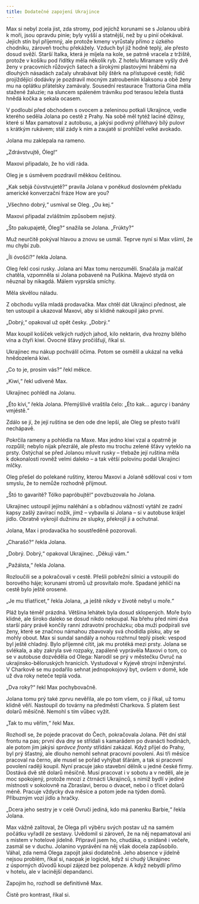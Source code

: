 ```yaml
---
title: Dodatečné zapojení Ukrajince
---
```


Max si nebyl zcela jist, zda stromy, pod jejichž korunami se s Jolanou ubírá k moři, jsou opravdu pinie; byly vyšší a statnější, než by u pinií očekával. Jejich stín byl příjemný, ale protože kmeny vyrůstaly přímo z úzkého chodníku, zároveň trochu překážely. Vzduch byl již hodně teplý, ale přesto dosud svěží. Starší Italka, která je míjela na kole, se patrně vracela z tržiště, protože v košíku pod řidítky měla několik ryb. Z hotelu Miramare vyšly dvě ženy v pracovních růžových šatech a širokými plastovými hráběmi na dlouhých násadách začaly uhrabávat bílý štěrk na přístupové cestě; řidič projíždějící dodávky je pozdravil mocným zatroubením klaksonu a obě ženy mu na oplátku přátelsky zamávaly. Sousední restaurace Trattoria Gina měla stažené žaluzie; na sluncem spáleném trávníku pod terasou ležela tlustá hnědá kočka a sekala ocasem.

  

V podloubí před obchodem s ovocem a zeleninou potkali Ukrajince, vedle kterého seděla Jolana po cestě z Prahy. Na sobě měl tytéž laciné džínsy, které si Max pamatoval z autobusu, a jakýsi podivný přiléhavý bílý pulovr s krátkým rukávem; stál zády k nim a zaujatě si prohlížel velké avokado.

Jolana mu zaklepala na rameno.

„Zdrávstvujtě, Óleg!“

Maxovi připadalo, že ho vidí ráda.

Oleg je s úsměvem pozdravil měkkou češtinou.

„Kak sebjá čúvstvujetě?“ pravila Jolana v poněkud doslovném překladu americké konverzační fráze How are you?

„Všechno dobrý,“ usmíval se Oleg. „Ou kej.“

Maxovi připadal zvláštním způsobem nejistý.

„Što pakupajetě, Óleg?“ snažila se Jolana. „Frúkty?“

Muž neurčitě pokýval hlavou a znovu se usmál. Teprve nyní si Max všiml, že mu chybí zub.

„Íli óvošči?“ řekla Jolana.

Oleg řekl cosi rusky. Jolana ani Max tomu nerozuměli. Snačála ja malčáť chatěla, vzpomněla si Jolana pobaveně na Puškina. Majevó stydá on něuznal by nikagdá. Málem vyprskla smíchy.

Měla skvělou náladu.

Z obchodu vyšla mladá prodavačka. Max chtěl dát Ukrajinci přednost, ale ten ustoupil a ukazoval Maxovi, aby si klidně nakoupil jako první.

„Dobrý,“ opakoval už opět česky. „Dobrý.“

Max koupil košíček velkých rudých jahod, kilo nektarin, dva hrozny bílého vína a čtyři kiwi. Ovocné šťávy pročišťují, říkal si.

Ukrajinec mu nákup pochválil očima. Potom se osmělil a ukázal na velká hnědozelená kiwi.

„Co to je, prosím vás?“ řekl měkce.

„Kiwi,“ řekl udiveně Max.

Ukrajinec pohlédl na Jolanu.

„Éto kívi,“ řekla Jolana. Přemýšlivě vraštila čelo: „Éto kak… agurcy i banány vmjéstě.“

Zdálo se jí, že její ruština se den ode dne lepší, ale Oleg se přesto tvářil nechápavě.

Pokrčila rameny a pohlédla na Maxe. Max jedno kiwi vzal a opatrně je rozpůlil; nebylo nijak přezrálé, ale přesto mu trochu zelené šťávy vyteklo na prsty. Ostýchal se před Jolanou mluvit rusky – třebaže její ruština měla k dokonalosti rovněž velmi daleko – a tak větší polovinu podal Ukrajinci mlčky.

Oleg přešel do polekané ruštiny, kterou Maxovi a Jolaně sděloval cosi v tom smyslu, že to nemůže rozhodně přijmout.

„Štó to gavarítě? Tólko papróbujtě!“ povzbuzovala ho Jolana.

Ukrajinec ustoupil jejímu naléhání a s obřadnou vážností vytáhl ze zadní kapsy zašlý zavírací nožík, jímž – vybavila si Jolana – si v autobuse krájel jídlo. Obratně vykrojil dužninu ze slupky, překrojil ji a ochutnal.

Jolana, Max i prodavačka ho soustředěně pozorovali.

„Charašó?“ řekla Jolana.

„Dobrý. Dobrý,“ opakoval Ukrajinec. „Děkuji vám.“

„Pažálsta,“ řekla Jolana.

Rozloučili se a pokračovali v cestě. Přešli pobřežní silnici a vstoupili do borového háje; korunami stromů už prosvítalo moře. Spadané jehličí na cestě bylo ještě orosené.

„Je mu třiatřicet,“ řekla Jolana, „a ještě nikdy v životě nebyl u moře.“

Pláž byla téměř prázdná. Většina lehátek byla dosud sklopených. Moře bylo klidné, ale široko daleko se dosud nikdo nekoupal. Na břehu před nimi dva starší páry právě končily ranní zdravotní procházku; oba muži podpírali své ženy, které se značnou námahou zbavovaly svá chodidla písku, aby se mohly obout. Max si sundal sandály a nohou rozhrnul teplý písek: vespod byl ještě chladný. Bylo příjemné cítit, jak mu protéká mezi prsty. Jolana se svlékala, a aby zakryla své rozpaky, zapáleně vyprávěla Maxovi o tom, co se v autobuse dozvěděla od Olega: Narodil se prý v městečku Ovruč na ukrajinsko-běloruských hranicích. Vystudoval v Kyjevě strojní inženýrství. V Charkově se mu podařilo sehnat jednopokojový byt, ovšem v domě, kde už dva roky neteče teplá voda.

„Dva roky?“ řekl Max pochybovačně.

Jolana tomu prý také zprvu nevěřila, ale po tom všem, co jí říkal, už tomu klidně věří. Nastoupil do továrny na předměstí Charkova. S platem šest dolarů měsíčně. Nemohl s tím vůbec vyžít.

„Tak to mu věřím,“ řekl Max.

Rozhodl se, že pojede pracovat do Čech, pokračovala Jolana. Pět dní stál frontu na pas; první dva dny se střídali s kamarádem po dvanácti hodinách, ale potom jim jakýsi _správce fronty_ střídání zakázal. Když přijel do Prahy, byl prý šťastný, ale dlouho nemohl sehnat pracovní povolení. Asi tři měsíce pracoval na černo, ale musel se pořád vyhýbat šťárám, a tak si pracovní povolení raději koupil. Nyní pracuje jako stavební dělník u jedné české firmy. Dostává dvě stě dolarů měsíčně. Musí pracovat i v sobotu a v neděli, ale je moc spokojený, protože mnozí z čtrnácti Ukrajinců, s nimiž bydlí v jediné místnosti v sokolovně na Zbraslavi, berou o dvacet, nebo i o třicet dolarů méně. Pracuje vždycky dva měsíce a potom jede na týden domů. Příbuzným vozí jídlo a hračky.

„Dcera jeho sestry je v celé Ovruči jediná, kdo má panenku Barbie,“ řekla Jolana.

Max vážně zalitoval, že Olega při výběru svých postav už na samém počátku vyřadil ze sestavy. Uvědomil si zároveň, že na něj nepamatoval ani s místem v hotelové jídelně. Připravil jsem ho, chudáka, o snídaně i večeře, zasmál se v duchu. Jolanino vyprávění na něj však docela zapůsobilo. Váhal, zda nemá Olega zapojit jaksi dodatečně. Jeho absence v jídelně nejsou problém, říkal si, naopak je logické, když si chudý Ukrajinec z úsporných důvodů koupí zájezd bez polopenze. A když nebydlí přímo v hotelu, ale v lacinější depandanci.

Zapojím ho, rozhodl se definitivně Max.

Čistě pro kontrast, říkal si.

